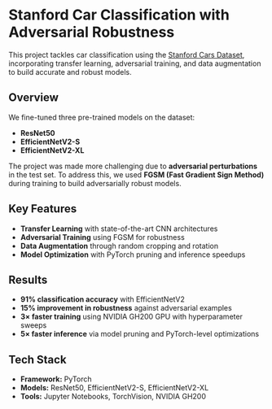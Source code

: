 # Stanford Car Classification with Adversarial Robustness

This project tackles car classification using the [Stanford Cars Dataset](https://ai.stanford.edu/~jkrause/cars/car_dataset.html), incorporating transfer learning, adversarial training, and data augmentation to build accurate and robust models.

## Overview

We fine-tuned three pre-trained models on the dataset:

- **ResNet50**
- **EfficientNetV2-S**
- **EfficientNetV2-XL**

The project was made more challenging due to **adversarial perturbations** in the test set. To address this, we used **FGSM (Fast Gradient Sign Method)** during training to build adversarially robust models.

## Key Features

- **Transfer Learning** with state-of-the-art CNN architectures
- **Adversarial Training** using FGSM for robustness
- **Data Augmentation** through random cropping and rotation
- **Model Optimization** with PyTorch pruning and inference speedups

##  Results

- **91% classification accuracy** with EfficientNetV2
- **15% improvement in robustness** against adversarial examples
- **3× faster training** using NVIDIA GH200 GPU with hyperparameter sweeps
- **5× faster inference** via model pruning and PyTorch-level optimizations

## Tech Stack

- **Framework:** PyTorch
- **Models:** ResNet50, EfficientNetV2-S, EfficientNetV2-XL
- **Tools:** Jupyter Notebooks, TorchVision, NVIDIA GH200
